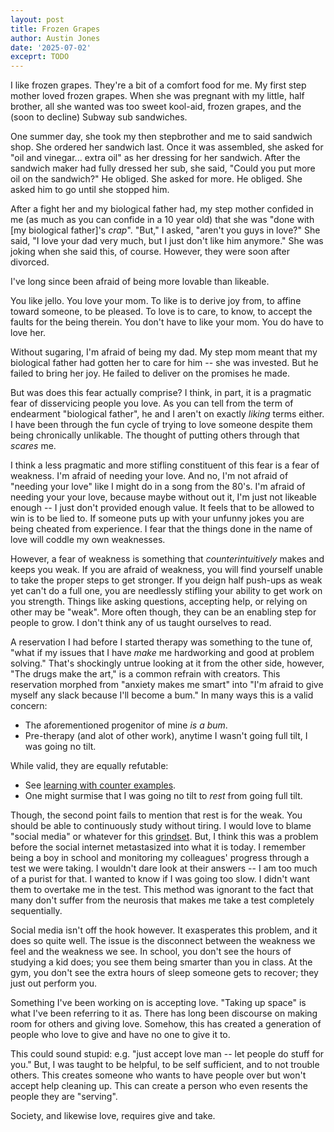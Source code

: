 ```yaml
---
layout: post
title: Frozen Grapes
author: Austin Jones
date: '2025-07-02'
exceprt: TODO
---
```


<!-- intro -->
I like frozen grapes.
They're a bit of a comfort food for me.
My first step mother loved frozen grapes.
When she was pregnant with my little, half brother, all she wanted was too sweet kool-aid, frozen grapes, and the (soon to decline) Subway sub sandwiches.

<!--
creates tension for someone being under served
even in a situation where someone is asking for alot
-->
One summer day, she took my then stepbrother and me to said sandwich shop.
She ordered her sandwich last.
Once it was assembled, she asked for "oil and vinegar... extra oil" as her dressing for her sandwich.
After the sandwich maker had fully dressed her sub, she said, "Could you put more oil on the sandwich?"
He obliged.
She asked for more.
He obliged.
She asked him to go until she stopped him.

<!-- intro of the main conflict -->
After a fight her and my biological father had, my step mother confided in me (as much as you can confide in a 10 year old) that she was "done with [my biological father]'s _crap_".
"But," I asked, "aren't you guys in love?"
She said, "I love your dad very much, but I just don't like him anymore."
She was joking when she said this, of course.
However, they were soon after divorced.

<!-- hook -->
I've long since been afraid of being more lovable than likeable.

<!-- elaborate on love vs like -->
You like jello.
You love your mom.
To like is to derive joy from, to affine toward someone, to be pleased.
To love is to care, to know, to accept the faults for the being therein.
You don't have to like your mom.
You do have to love her.

<!-- make the problem visceral -->
Without sugaring, I'm afraid of being my dad.
My step mom meant that my biological father had gotten her to care for him -- she was invested.
But he failed to bring her joy.
He failed to deliver on the promises he made.

<!-- intro to the meat -->
But was does this fear actually comprise?
I think, in part, it is a pragmatic fear of disservicing people you love.
As you can tell from the term of endearment "biological father", he and I aren't on exactly _liking_ terms either.
I have been through the fun cycle of trying to love someone despite them being chronically unlikable.
The thought of putting others through that _scares_ me.

<!-- thesis -->
I think a less pragmatic and more stifling constituent of this fear is a fear of weakness.
I'm afraid of needing your love.
And no, I'm not afraid of "needing your love" like I might do in a song from the 80's.
I'm afraid of needing your your love, because maybe without out it, I'm just not likeable enough -- I just don't provided enough value.
It feels that to be allowed to win is to be lied to.
If someone puts up with your unfunny jokes you are being cheated from experience.
I fear that the things done in the name of love will coddle my own weaknesses.

<!-- why a fear of weakness breeds more weakness -->
However, a fear of weakness is something that _counterintuitively_ makes and keeps you weak.
If you are afraid of weakness, you will find yourself unable to take the proper steps to get stronger.
If you deign half push-ups as weak yet can't do a full one, you are needlessly stifling your ability to get work on you strength.
Things like asking questions, accepting help, or relying on other may be "weak".
More often though, they can be an enabling step for people to grow.
I don't think any of us taught ourselves to read.

<!-- connect these two sections better -->

<!-- how do i go easy on myself without being a bum -->
<!--
    TODO(ajone239): tie this to the main theme better.

    It drifts away from thesis of "allow yourself to lean on others"
-->
A reservation I had before I started therapy was something to the tune of, "what if my issues that I have _make_ me hardworking and good at problem solving."
That's shockingly untrue looking at it from the other side, however, "The drugs make the art," is a common refrain with creators.
This reservation morphed from "anxiety makes me smart" into "I'm afraid to give myself any slack because I'll become a bum."
In many ways this is a valid concern:

- The aforementioned progenitor of mine _is a bum_.
- Pre-therapy (and alot of other work), anytime I wasn't going full tilt, I was going no tilt.

While valid, they are equally refutable:

- See [learning with counter examples](https://www.researchgate.net/publication/242678752_Using_Counter-Examples_to_Enhance_Learners%27_Understanding_of_Undergraduate_Mathematics).
- One might surmise that I was going no tilt to _rest_ from going full tilt.

Though, the second point fails to mention that rest is for the weak.
You should be able to continuously study without tiring.
I would love to blame "social media" or whatever for this [grindset](https://www.merriam-webster.com/slang/grindset).
But, I think this was a problem before the social internet metastasized into what it is today.
I remember being a boy in school and monitoring my colleagues' progress through a test we were taking.
I wouldn't dare look at their answers -- I am too much of a purist for that.
I wanted to know if I was going too slow.
I didn't want them to overtake me in the test.
This method was ignorant to the fact that many don't suffer from the neurosis that makes me take a test completely sequentially.

Social media isn't off the hook however.
It exasperates this problem, and it does so quite well.
The issue is the disconnect between the weakness we feel and the weakness we see.
In school, you don't see the hours of studying a kid does; you see them being smarter than you in class.
At the gym, you don't see the extra hours of sleep someone gets to recover; they just out perform you.

<!-- why a fear of weakness is unproductive -->
Something I've been working on is accepting love.
"Taking up space" is what I've been referring to it as.
There has long been discourse on making room for others and giving love.
Somehow, this has created a generation of people who love to give and have no one to give it to.

This could sound stupid: e.g. "just accept love man -- let people do stuff for you."
But, I was taught to be helpful, to be self sufficient, and to not trouble others.
This creates someone who wants to have people over but won't accept help cleaning up.
This can create a person who even resents the people they are "serving".

<!-- more here -->

Society, and likewise love, requires give and take.

